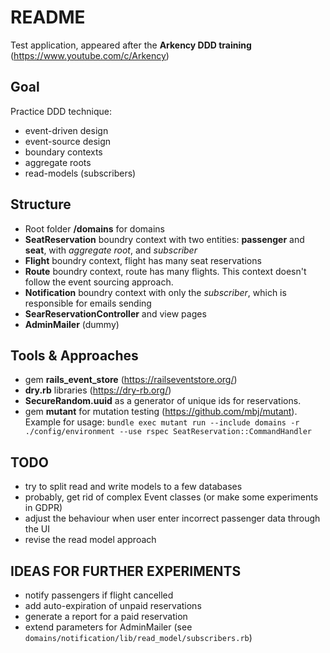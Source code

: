 # README

Test application, appeared after the **Arkency DDD training** (https://www.youtube.com/c/Arkency)

## Goal
Practice DDD technique:
- event-driven design
- event-source design
- boundary contexts
- aggregate roots
- read-models (subscribers)

## Structure
- Root folder **/domains** for domains
- **SeatReservation** boundry context with two entities: **passenger** and **seat**, with *aggregate root*, and *subscriber*
- **Flight** boundry context, flight has many seat reservations
- **Route** boundry context, route has many flights. This context doesn't follow the event sourcing approach.
- **Notification** boundry context with only the *subscriber*, which is responsible for emails sending
- **SearReservationController** and view pages
- **AdminMailer** (dummy)

## Tools & Approaches
- gem **rails_event_store** (https://railseventstore.org/)
- **dry.rb** libraries (https://dry-rb.org/)
- **SecureRandom.uuid** as a generator of unique ids for reservations. 
- gem **mutant** for mutation testing (https://github.com/mbj/mutant). Example for usage: 
  `bundle exec mutant run --include domains -r ./config/environment --use rspec SeatReservation::CommandHandler`

## TODO
- try to split read and write models to a few databases
- probably, get rid of complex Event classes (or make some experiments in GDPR) 
- adjust the behaviour when user enter incorrect passenger data through the UI
- revise the read model approach

## IDEAS FOR FURTHER EXPERIMENTS
- notify passengers if flight cancelled
- add auto-expiration of unpaid reservations
- generate a report for a paid reservation
- extend parameters for AdminMailer (see `domains/notification/lib/read_model/subscribers.rb`)
